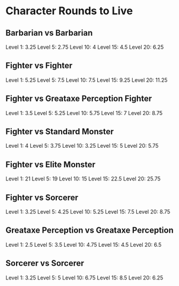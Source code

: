 # Character Rounds to Live

## Barbarian vs Barbarian
Level 1: 3.25
Level 5: 2.75
Level 10: 4
Level 15: 4.5
Level 20: 6.25

## Fighter vs Fighter
Level 1: 5.25
Level 5: 7.5
Level 10: 7.5
Level 15: 9.25
Level 20: 11.25

## Fighter vs Greataxe Perception Fighter
Level 1: 3.5
Level 5: 5.25
Level 10: 5.75
Level 15: 7
Level 20: 8.75

## Fighter vs Standard Monster
Level 1: 4
Level 5: 3.75
Level 10: 3.25
Level 15: 5
Level 20: 5.75

## Fighter vs Elite Monster
Level 1: 21
Level 5: 19
Level 10: 15
Level 15: 22.5
Level 20: 25.75

## Fighter vs Sorcerer
Level 1: 3.25
Level 5: 4.25
Level 10: 5.25
Level 15: 7.5
Level 20: 8.75

## Greataxe Perception vs Greataxe Perception
Level 1: 2.5
Level 5: 3.5
Level 10: 4.75
Level 15: 4.5
Level 20: 6.5

## Sorcerer vs Sorcerer
Level 1: 3.25
Level 5: 5
Level 10: 6.75
Level 15: 8.5
Level 20: 6.25